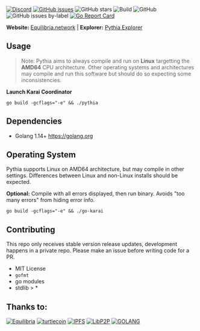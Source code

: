 [![Discord](https://img.shields.io/discord/388915017187328002?label=Join%20Discord)](https://discord.gg/pDyfUTs) [![GitHub issues](https://img.shields.io/github/issues/equilibria/pythia?label=Issues)](https://github.com/equilibria/pythia/issues) ![GitHub stars](https://img.shields.io/github/stars/equilibria/pythia?label=Github%20Stars) ![Build](https://github.com/equilibria/pythia/workflows/Build/badge.svg) ![GitHub](https://img.shields.io/github/license/karai/go-karai) ![GitHub issues by-label](https://img.shields.io/github/issues/karai/go-karai/Todo) [![Go Report Card](https://goreportcard.com/badge/github.com/karai/go-karai)](https://goreportcard.com/report/github.com/karai/go-karai)

**Website:** [Equilibria.network](https://equilibria.network) | **Explorer:** [Pythia Explorer](https://pythia.explorer.network)

## Usage

> Note: Pythia aims to always compile and run on **Linux** targetting the **AMD64** CPU architecture. Other operating systems and architectures may compile and run this software but should do so expecting some inconsistencies.

**Launch Karai Coordinator**

```
go build -gcflags="-e" && ./pythia
```

## Dependencies

-   Golang 1.14+ https://golang.org

## Operating System

Pythia supports Linux on AMD64 architecture, but may compile in other settings. Differences between Linux and non-Linux installs should be expected.

**Optional:** Compile with all errors displayed, then run binary. Avoids "too many errors" from hiding error info.

`go build -gcflags="-e" && ./go-karai`

## Contributing

This repo only receives stable version release updates, development happens in a private repo. Please make an issue before writing code for a PR.

-   MIT License
-   `gofmt`
-   go modules
-   stdlib > \*

## Thanks to:
[![Equilibria](https://drive.google.com/file/d/1aqQGDQ14Z7HpXjRSKketIYuCmry6jr2_/view?usp=sharing)](https://equilibria.network)
[![turtlecoin](https://user-images.githubusercontent.com/34389545/80266529-fb0b6880-8661-11ea-9a75-4cb066834775.png)](https://turtlecoin.lol)
[![IPFS](https://user-images.githubusercontent.com/34389545/80266356-0c07aa00-8661-11ea-8308-84639318213a.png)](https://ipfs.io)
[![LibP2P](https://user-images.githubusercontent.com/34389545/80266502-e4651180-8661-11ea-8367-54bf59e26470.png)](https://libp2p.io)
[![GOLANG](https://user-images.githubusercontent.com/34389545/80266422-6b65ba00-8661-11ea-836a-d1904ec15b94.png)](https://golang.org)
